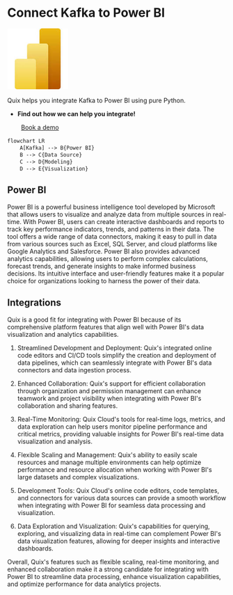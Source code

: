 # Connect Kafka to Power BI

![](./images/logo_1.jpg)

Quix helps you integrate Kafka to Power BI using pure Python.

<div class="grid cards blog-grid-card" markdown>

- __Find out how we can help you integrate!__

    <a class="md-button md-button--primary" href="https://share.hsforms.com/1iW0TmZzKQMChk0lxd_tGiw4yjw2?__hstc=175542013.2303933fbd746c0ac86d9ccbe9bc9100.1728383268831.1729603416735.1729620918855.31&__hssc=175542013.1.1729620918855&__hsfp=2132701734" target="_blank" style="margin:.5rem;">Book a demo</a>

</div>

```mermaid
flowchart LR
    A[Kafka] --> B{Power BI}
    B --> C{Data Source}
    C --> D{Modeling}
    D --> E{Visualization}
```

## Power BI

Power BI is a powerful business intelligence tool developed by Microsoft that allows users to visualize and analyze data from multiple sources in real-time. With Power BI, users can create interactive dashboards and reports to track key performance indicators, trends, and patterns in their data. The tool offers a wide range of data connectors, making it easy to pull in data from various sources such as Excel, SQL Server, and cloud platforms like Google Analytics and Salesforce. Power BI also provides advanced analytics capabilities, allowing users to perform complex calculations, forecast trends, and generate insights to make informed business decisions. Its intuitive interface and user-friendly features make it a popular choice for organizations looking to harness the power of their data.

## Integrations

Quix is a good fit for integrating with Power BI because of its comprehensive platform features that align well with Power BI's data visualization and analytics capabilities. 

1. Streamlined Development and Deployment: Quix's integrated online code editors and CI/CD tools simplify the creation and deployment of data pipelines, which can seamlessly integrate with Power BI's data connectors and data ingestion process.

2. Enhanced Collaboration: Quix's support for efficient collaboration through organization and permission management can enhance teamwork and project visibility when integrating with Power BI's collaboration and sharing features.

3. Real-Time Monitoring: Quix Cloud's tools for real-time logs, metrics, and data exploration can help users monitor pipeline performance and critical metrics, providing valuable insights for Power BI's real-time data visualization and analysis.

4. Flexible Scaling and Management: Quix's ability to easily scale resources and manage multiple environments can help optimize performance and resource allocation when working with Power BI's large datasets and complex visualizations.

5. Development Tools: Quix Cloud's online code editors, code templates, and connectors for various data sources can provide a smooth workflow when integrating with Power BI for seamless data processing and visualization.

6. Data Exploration and Visualization: Quix's capabilities for querying, exploring, and visualizing data in real-time can complement Power BI's data visualization features, allowing for deeper insights and interactive dashboards.

Overall, Quix's features such as flexible scaling, real-time monitoring, and enhanced collaboration make it a strong candidate for integrating with Power BI to streamline data processing, enhance visualization capabilities, and optimize performance for data analytics projects.

